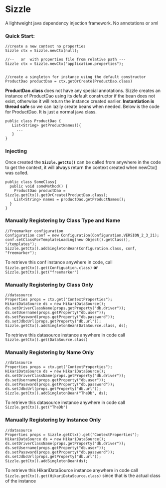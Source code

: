 Sizzle
======

A lightweight java dependency injection framework. No annotations or xml

### Quick Start:

    //create a new context no properties
    Sizzle ctx = Sizzle.newCtx(null);
    
    //--   or  with properties file from relative path ---
    Sizzle ctx = Sizzle.newCtx("application.properties");
     
    
    //create a singleton for instance using the default constructor 
    ProductDao productDao = ctx.getOrCreate(ProductDao.class)

<strong>ProductDao.class </strong> does not have any special annotations. Sizzle creates an instance of ProductDao using its default constructor if the bean does not exist, otherwise it will return the instance created earlier. <b>Instantiation is thread safe </b> so we can lazily create beans when needed.  Below is the code for ProductDao. It is just a normal java class. 

    public class ProductDao {
       List<String> getProductNames(){
         ...
       }
    }

### Injecting
Once created the <b><code>Sizzle.getCtx()</code></b> can be called from anywhere in the code to get the context, it will always return the context created when newCtx() was called.

    public class SomeClass{
      public void someMethod() {
        ProductDao productDao = Sizzle.getCtx().getOrCreate(ProductDao.class);
        List<String> names = productDao.getProductNames();
      }
    }

### Manually Registering by Class Type and Name
    //freemarker configuration
    Configuration conf = new Configuration(Configuration.VERSION_2_3_21);
    conf.setClassForTemplateLoading(new Object().getClass(), "/templates");
    Sizzle.getCtx().addSingletonBean(Configuration.class, conf, "freemarker");
 
To retrieve this conf instance anywhere in code, call
 <code> Sizzle.getCtx().get(Configuation.class)</code> <b>or</b> <code>Sizzle.getCtx().get("freemarker") </code>
     

### Manually Registering by Class Only
    //datasource
    Properties props = ctx.get("ContextProperties");
    HikariDataSource ds = new HikariDataSource();
    ds.setDriverClassName(props.getProperty("db.driver"));
    ds.setUsername(props.getProperty("db.user"));
    ds.setPassword(props.getProperty("db.password"));
    ds.setJdbcUrl(props.getProperty("db.url"));
    Sizzle.getCtx().addSingletonBean(DataSource.class, ds);
    
To retrieve this datasource instance anywhere in code call
 <code> Sizzle.getCtx().get(DataSource.class)</code> 

### Manually Registering by Name Only
    //datasource
    Properties props = ctx.get("ContextProperties");
    HikariDataSource ds = new HikariDataSource();
    ds.setDriverClassName(props.getProperty("db.driver"));
    ds.setUsername(props.getProperty("db.user"));
    ds.setPassword(props.getProperty("db.password"));
    ds.setJdbcUrl(props.getProperty("db.url"));
    Sizzle.getCtx().addSingletonBean("TheDb", ds);
    
To retrieve this datasource instance anywhere in code call
 <code> Sizzle.getCtx().get("TheDb")</code> 

### Manually Registering by Instance Only
    //datasource
    Properties props = Sizzle.getCtx().get("ContextProperties");
    HikariDataSource ds = new HikariDataSource();
    ds.setDriverClassName(props.getProperty("db.driver"));
    ds.setUsername(props.getProperty("db.user"));
    ds.setPassword(props.getProperty("db.password"));
    ds.setJdbcUrl(props.getProperty("db.url"));
    Sizzle.getCtx().addSingletonBean(ds);
    
To retrieve this HikariDataSource instance anywhere in code call
 <code> Sizzle.getCtx().get(HikariDataSource.class)</code> since that is the actual class of the instance

